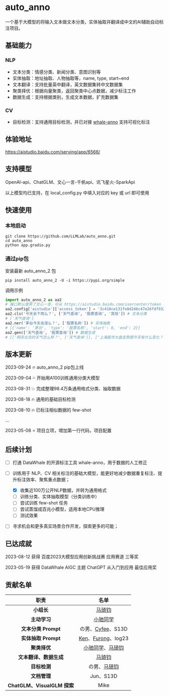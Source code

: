 # auto_anno

一个基于大模型的将输入文本做文本分类，实体抽取并翻译成中文的AI辅助自动标注项目。

## 基础能力

### NLP

- 文本分类：情感分类、新闻分类、意图识别等
- 实体抽取：地址抽取、人物抽取等，name, type, start~end
- 文本翻译：支持批量英中翻译，英文数据集转中文数据集
- 聚类择优：根据向量聚类，返回聚类中心点数据，减少标注工作
- 数据生成：支持根据类别，生成文本数据，扩充数据集

### CV

- 目标检测：支持通用目标检测，并已对接 [whale-anno](https://github.com/datawhalechina/whale-anno) 支持可视化标注

## 体验地址

https://aistudio.baidu.com/serving/app/6566/

## 支持模型

OpenAI-api、ChatGLM、文心一言-千帆api、讯飞星火-SparkApi

以上模型均已支持，在  local_config.py 中填入对应的 key 或 url 即可使用

## 快速使用

### 本地启动

```shell
git clone https://github.com/LLMLab/auto_anno.git
cd auto_anno
python app.gradio.py
```

### 通过pip包

安装最新 auto_anno_2 包

```shell
pip install auto_anno_2 -U -i https://pypi.org/simple

```

调用示例

```python
import auto_anno_2 as aa2
# 接口默认使用了文心一言，可从 https://aistudio.baidu.com/usercenter/token 免费获取100万token额度
aa2.config['aistudio']['access_token'] = '3c410ce131fe8d246c47e26fdf932cfd44e95aa8'
aa2.cls('今天会下雨么？', ['天气查询', '股票查询', '其他']) # 文本分类
# ['天气查询']
aa2.ner('茅台今天会涨么？', ['股票名称']) # 实体抽取
# [{'name': '茅台', 'type': '股票名称', 'start': 0, 'end': 2}]
aa2.gen(['天气查询', '股票查询']) # 数据生成
# [['明天北京的天气怎么样？', ['天气查询']], ['上海股市大盘走势图今天有什么变化？', ['股票查询']], ['最近一段时间天气是晴朗还是多云？', ['天气查询']], ['美国股市纳斯达克指数现在的行情如何？', ['股票查询']], ['未来一周广州的天气预报已经发布了吗？', ['天气查询']], ['阿里巴巴的股票价格涨了还是跌了？', ['股票查询']], ['明天上海的气温会降到零下五度吗？', ['天气查询']], ['腾讯控股的股票可以买还是应该卖？', ['股票查询']], ['下周武汉的天气预报是否有雨？', ['天气查询']], ['苹果公司的股票收益在过去一年中如何？', ['股票查询']]]

```

## 版本更新

2023-09-24 🔥 auto_anno_2 pip包上线

2023-09-04 💦 开始用A100训练通用分类大模型

2023-08-31 💥 完成整理98.4万条通用格式分类、抽取数据

2023-08-18 🔥 通用的基础目标检测

2023-08-10 🔥 已标注相似数据的 few-shot

...

2023-05-08 ⭐ 项目立项，增加第一行代码，项目配置

## 后续计划

* [ ] 打通 DataWhale 的开源标注工具 whale-anno，用于数据的人工修正
* [ ] 训练用于 NLP、CV 相关标注的基础大模型，能更好地减少数据重复标注、提升标注效率、聚焦重点数据；

  * [X] 收集近100万公开NLP数据，并转为通用格式
  * [ ] 训练分类、实体抽取模型（分类训练中）
  * [ ] 尝试训练 few-shot 任务
  * [ ] 尝试蒸馏成百兆小模型，适用本地CPU推理
  * [ ] 测试效果
* [ ] 寻求机会和更多真实场景合作开发，探索更多的可能；

## 已达成就

2023-08-12 获得 百度2023大模型应用创新挑战赛 应用赛道 三等奖

2023-05-19 获得 DataWhale AIGC 主题 ChatGPT 从入门到应用 最佳应用奖

## 贡献名单

|               职责               |                                     名单                                     |
| :-------------------------------: | :--------------------------------------------------------------------------: |
|         **小组长**         |                     [马琦钧](https://github.com/Skypow2012)                     |
|        **主动学习**        |                      [小驰同学](https://github.com/zsc19)                      |
|     **文本分类 Prompt**     |                  の男、[Cyfee](https://github.com/Cyfee)、S13D                  |
|     **实体抽取 Prompt**     | [Ken](https://github.com/C0dem0nk3y)、[Furong](https://github.com/momo4826)、log23 |
|        **聚类择优**        |   [小驰同学](https://github.com/zsc19)、[马琦钧](https://github.com/Skypow2012)   |
|   **文本翻译、数据生成**   |                     [马琦钧](https://github.com/Skypow2012)                     |
|        **目标检测**        |                  の男、[马琦钧](https://github.com/Skypow2012)                  |
|        **文档管理**        |                                  Jun、S13D                                  |
| **ChatGLM、VisualGLM 探索** |                                     Mike                                     |
